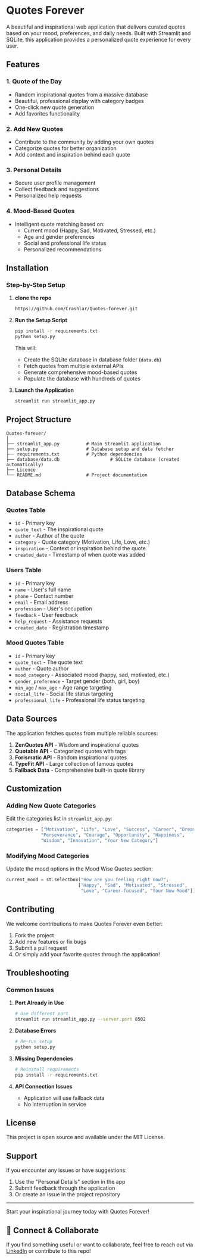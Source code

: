 # Quotes Forever

A beautiful and inspirational web application that delivers curated quotes based on your mood, preferences, and daily needs. Built with Streamlit and SQLite, this application provides a personalized quote experience for every user.

## Features

### 1. Quote of the Day
- Random inspirational quotes from a massive database
- Beautiful, professional display with category badges
- One-click new quote generation
- Add favorites functionality

### 2. Add New Quotes
- Contribute to the community by adding your own quotes
- Categorize quotes for better organization
- Add context and inspiration behind each quote

### 3. Personal Details
- Secure user profile management
- Collect feedback and suggestions
- Personalized help requests

### 4. Mood-Based Quotes
- Intelligent quote matching based on:
  - Current mood (Happy, Sad, Motivated, Stressed, etc.)
  - Age and gender preferences
  - Social and professional life status
  - Personalized recommendations

## Installation

### Step-by-Step Setup

1. **clone the repo**
   ```bash
   https://github.com/Crashlar/Quotes-forever.git
   ```

2. **Run the Setup Script**
   ```bash
   pip install -r requirements.txt
   python setup.py
   ```
   This will:
   - Create the SQLite database in database folder (`data.db`)
   - Fetch quotes from multiple external APIs
   - Generate comprehensive mood-based quotes
   - Populate the database with hundreds of quotes

3. **Launch the Application**
   ```bash
   streamlit run streamlit_app.py
   ```

## Project Structure

```
Quotes-forever/
│
├── streamlit_app.py          # Main Streamlit application
├── setup.py                  # Database setup and data fetcher
├── requirements.txt          # Python dependencies
├── database/data.db                   # SQLite database (created automatically)
├── Licence
└── README.md                 # Project documentation

```

## Database Schema

### Quotes Table
- `id` - Primary key
- `quote_text` - The inspirational quote
- `author` - Author of the quote
- `category` - Quote category (Motivation, Life, Love, etc.)
- `inspiration` - Context or inspiration behind the quote
- `created_date` - Timestamp of when quote was added

### Users Table
- `id` - Primary key
- `name` - User's full name
- `phone` - Contact number
- `email` - Email address
- `profession` - User's occupation
- `feedback` - User feedback
- `help_request` - Assistance requests
- `created_date` - Registration timestamp

### Mood Quotes Table
- `id` - Primary key
- `quote_text` - The quote text
- `author` - Quote author
- `mood_category` - Associated mood (happy, sad, motivated, etc.)
- `gender_preference` - Target gender (both, girl, boy)
- `min_age` / `max_age` - Age range targeting
- `social_life` - Social life status targeting
- `professional_life` - Professional life status targeting

<!-- ## Technical Details

### Built With
- **Frontend**: Streamlit
- **Backend**: Python
- **Database**: SQLite
- **APIs Integrated**:
  - ZenQuotes API
  - Quotable API
  - Forismatic API
  - TypeFit API -->
  
<!-- 
### Key Dependencies
- `streamlit>=1.28.0` - Web application framework
- `requests>=2.31.0` - HTTP library for API calls
- `sqlite3` - Database management -->
<!-- 
## Usage Guide

### Getting Started
1. Launch the application using `streamlit run streamlit_app.py`
2. The main page displays a random "Quote of the Day"
3. Use the sidebar dropdown to navigate between features

### Navigation Options

#### Quote of the Day
- View a randomly selected inspirational quote
- Click "Generate New Quote" for a fresh inspiration
- Use "Add to Favorites" to save quotes you love
- Expand "Quote Details" for additional context

#### Add Quote
- Contribute to the growing quote database
- Fill in quote text, author, and category
- Add inspirational context for other users
- All fields are validated before submission

#### Personal Details
- Create your user profile
- Provide feedback about the application
- Request specific help or guidance
- Your information is stored securely

#### Mood Wise Quotes
- Answer a few questions about your current state
- Get personalized quotes matching your mood
- System considers age, gender, social, and professional factors
- Fallback to general quotes if no perfect match found
 -->

## Data Sources

The application fetches quotes from multiple reliable sources:

1. **ZenQuotes API** - Wisdom and inspirational quotes
2. **Quotable API** - Categorized quotes with tags
3. **Forismatic API** - Random inspirational quotes
4. **TypeFit API** - Large collection of famous quotes
5. **Fallback Data** - Comprehensive built-in quote library
<!-- 
## Data Statistics

- **200+** general quotes from APIs
- **50+** mood-based quotes with demographic targeting
- **10+** quote categories
- **8** different mood categories
- Continuous database growth through user contributions
 -->
## Customization

### Adding New Quote Categories
Edit the categories list in `streamlit_app.py`:
```python
categories = ["Motivation", "Life", "Love", "Success", "Career", "Dreams", 
             "Perseverance", "Courage", "Opportunity", "Happiness", 
             "Wisdom", "Innovation", "Your New Category"]
```

### Modifying Mood Categories
Update the mood options in the Mood Wise Quotes section:
```python
current_mood = st.selectbox("How are you feeling right now?", 
                           ["Happy", "Sad", "Motivated", "Stressed", 
                            "Love", "Career-focused", "Your New Mood"])
```

## Contributing

We welcome contributions to make Quotes Forever even better:

1. Fork the project
2. Add new features or fix bugs
3. Submit a pull request
4. Or simply add your favorite quotes through the application!

## Troubleshooting

### Common Issues

1. **Port Already in Use**
   ```bash
   # Use different port
   streamlit run streamlit_app.py --server.port 8502
   ```

2. **Database Errors**
   ```bash
   # Re-run setup
   python setup.py
   ```

3. **Missing Dependencies**
   ```bash
   # Reinstall requirements
   pip install -r requirements.txt
   ```

4. **API Connection Issues**
   - Application will use fallback data
   - No interruption in service

## License

This project is open source and available under the MIT License.

<!-- ## Acknowledgments

- All the quote APIs for providing inspirational content
- Streamlit team for the amazing framework
- Contributors and users who add quotes to the database -->

## Support

If you encounter any issues or have suggestions:
1. Use the "Personal Details" section in the app
2. Submit feedback through the application
3. Or create an issue in the project repository

---

Start your inspirational journey today with Quotes Forever!


## 🤝 Connect & Collaborate

If you find something useful or want to collaborate, feel free to reach out via [LinkedIn](https://www.linkedin.com/in/crashlar/) or contribute to this repo!